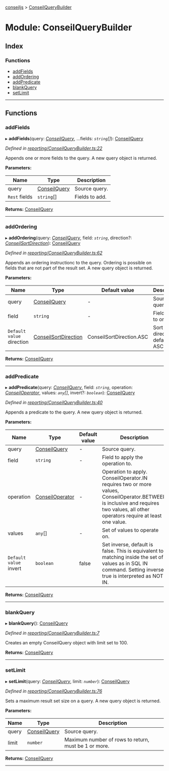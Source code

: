 [conseiljs](../README.md) > [ConseilQueryBuilder](../modules/conseilquerybuilder.md)

# Module: ConseilQueryBuilder

## Index

### Functions

* [addFields](conseilquerybuilder.md#addfields)
* [addOrdering](conseilquerybuilder.md#addordering)
* [addPredicate](conseilquerybuilder.md#addpredicate)
* [blankQuery](conseilquerybuilder.md#blankquery)
* [setLimit](conseilquerybuilder.md#setlimit)

---

## Functions

<a id="addfields"></a>

###  addFields

▸ **addFields**(query: *[ConseilQuery](../interfaces/conseilquery.md)*, ...fields: *`string`[]*): [ConseilQuery](../interfaces/conseilquery.md)

*Defined in [reporting/ConseilQueryBuilder.ts:22](https://github.com/Cryptonomic/ConseilJS/blob/2dbb08e/src/reporting/ConseilQueryBuilder.ts#L22)*

Appends one or more fields to the query. A new query object is returned.

**Parameters:**

| Name | Type | Description |
| ------ | ------ | ------ |
| query | [ConseilQuery](../interfaces/conseilquery.md) |  Source query. |
| `Rest` fields | `string`[] |  Fields to add. |

**Returns:** [ConseilQuery](../interfaces/conseilquery.md)

___
<a id="addordering"></a>

###  addOrdering

▸ **addOrdering**(query: *[ConseilQuery](../interfaces/conseilquery.md)*, field: *`string`*, direction?: *[ConseilSortDirection](../enums/conseilsortdirection.md)*): [ConseilQuery](../interfaces/conseilquery.md)

*Defined in [reporting/ConseilQueryBuilder.ts:62](https://github.com/Cryptonomic/ConseilJS/blob/2dbb08e/src/reporting/ConseilQueryBuilder.ts#L62)*

Appends an ordering instructionc to the query. Ordering is possible on fields that are not part of the result set. A new query object is returned.

**Parameters:**

| Name | Type | Default value | Description |
| ------ | ------ | ------ | ------ |
| query | [ConseilQuery](../interfaces/conseilquery.md) | - |  Source query. |
| field | `string` | - |  Field name to order by. |
| `Default value` direction | [ConseilSortDirection](../enums/conseilsortdirection.md) |  ConseilSortDirection.ASC |  Sort direction, default is ASC. |

**Returns:** [ConseilQuery](../interfaces/conseilquery.md)

___
<a id="addpredicate"></a>

###  addPredicate

▸ **addPredicate**(query: *[ConseilQuery](../interfaces/conseilquery.md)*, field: *`string`*, operation: *[ConseilOperator](../enums/conseiloperator.md)*, values: *`any`[]*, invert?: *`boolean`*): [ConseilQuery](../interfaces/conseilquery.md)

*Defined in [reporting/ConseilQueryBuilder.ts:40](https://github.com/Cryptonomic/ConseilJS/blob/2dbb08e/src/reporting/ConseilQueryBuilder.ts#L40)*

Appends a predicate to the query. A new query object is returned.

**Parameters:**

| Name | Type | Default value | Description |
| ------ | ------ | ------ | ------ |
| query | [ConseilQuery](../interfaces/conseilquery.md) | - |  Source query. |
| field | `string` | - |  Field to apply the operation to. |
| operation | [ConseilOperator](../enums/conseiloperator.md) | - |  Operation to apply. ConseilOperator.IN requires two or more values, ConseilOperator.BETWEEN is inclusive and requires two values, all other operators require at least one value. |
| values | `any`[] | - |  Set of values to operate on. |
| `Default value` invert | `boolean` | false |  Set inverse, default is false. This is equivalent to matching inside the set of values as in SQL IN command. Setting inverse true is interpreted as NOT IN. |

**Returns:** [ConseilQuery](../interfaces/conseilquery.md)

___
<a id="blankquery"></a>

###  blankQuery

▸ **blankQuery**(): [ConseilQuery](../interfaces/conseilquery.md)

*Defined in [reporting/ConseilQueryBuilder.ts:7](https://github.com/Cryptonomic/ConseilJS/blob/2dbb08e/src/reporting/ConseilQueryBuilder.ts#L7)*

Creates an empty ConseilQuery object with limit set to 100.

**Returns:** [ConseilQuery](../interfaces/conseilquery.md)

___
<a id="setlimit"></a>

###  setLimit

▸ **setLimit**(query: *[ConseilQuery](../interfaces/conseilquery.md)*, limit: *`number`*): [ConseilQuery](../interfaces/conseilquery.md)

*Defined in [reporting/ConseilQueryBuilder.ts:76](https://github.com/Cryptonomic/ConseilJS/blob/2dbb08e/src/reporting/ConseilQueryBuilder.ts#L76)*

Sets a maximum result set size on a query. A new query object is returned.

**Parameters:**

| Name | Type | Description |
| ------ | ------ | ------ |
| query | [ConseilQuery](../interfaces/conseilquery.md) |  Source query. |
| limit | `number` |  Maximum number of rows to return, must be 1 or more. |

**Returns:** [ConseilQuery](../interfaces/conseilquery.md)

___

